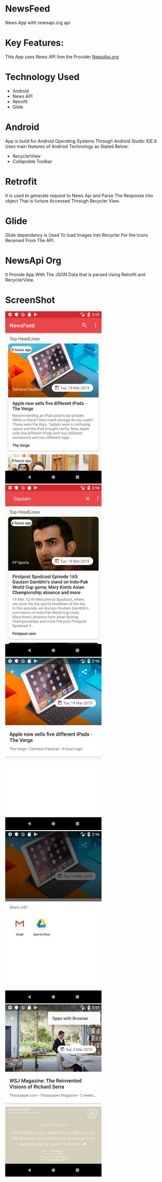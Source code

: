 # NewsFeed
News App with newsapi.org api

# Key Features:
This App uses News API fom the Provider <a href="https://newsapi.org/">NewsApi.org</a><br>

# Technology Used
<ul>
  <li>Android</li>
  <li>News API</li>
  <li>Retrofit</li>
  <li>Glide</li>
</ul>

# Android
App is build for Android Operating Systems Through Android Studio IDE.It Uses main features of Andriod Technology as Stated Below:

<ul>
<li>RecyclerView</li>
<li>Collapsible Toolbar</li>
</ul>

# Retrofit
It is used to generate request to News Api and Parse The Response into object That is furture Accessed Through Recycler View.

# Glide
Glide dependency is Used To load Images Into Recycler For the Icons Received From The API.

# NewsApi Org
It Provide App With The JSON Data that is parsed Using Retrofit and RecyclerView.

# ScreenShot
<div>
<img src="https://github.com/Sanjeevsky/NewsFeed/raw/2988d44e5bee615c995ac06f2e8435453682e5ad/app/src/main/java/com/example/sanjeev/newsfeed/demo/1.png" height=550px >
<img src="https://github.com/Sanjeevsky/NewsFeed/raw/2988d44e5bee615c995ac06f2e8435453682e5ad/app/src/main/java/com/example/sanjeev/newsfeed/demo/2.png" height=550px >
<img src="https://github.com/Sanjeevsky/NewsFeed/raw/2988d44e5bee615c995ac06f2e8435453682e5ad/app/src/main/java/com/example/sanjeev/newsfeed/demo/3.png" height=550px >
<img src="https://github.com/Sanjeevsky/NewsFeed/raw/2988d44e5bee615c995ac06f2e8435453682e5ad/app/src/main/java/com/example/sanjeev/newsfeed/demo/4.png" height=550px >
<img src="https://github.com/Sanjeevsky/NewsFeed/raw/2988d44e5bee615c995ac06f2e8435453682e5ad/app/src/main/java/com/example/sanjeev/newsfeed/demo/5.png" height=550px ></div>
